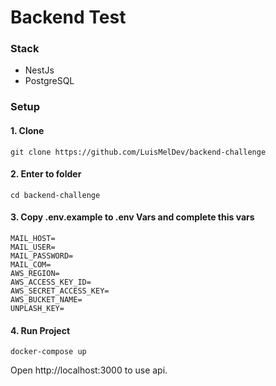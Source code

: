# Backend Test


### Stack

-   NestJs
-   PostgreSQL

### Setup

#### 1. Clone

```
git clone https://github.com/LuisMelDev/backend-challenge
```

#### 2. Enter to folder

```
cd backend-challenge
```

#### 3. Copy .env.example to .env Vars and complete this vars

```
MAIL_HOST=
MAIL_USER=
MAIL_PASSWORD=
MAIL_COM=
AWS_REGION=
AWS_ACCESS_KEY_ID=
AWS_SECRET_ACCESS_KEY=
AWS_BUCKET_NAME=
UNPLASH_KEY=
```
#### 4. Run Project

```
docker-compose up
```


Open http://localhost:3000 to use api.
